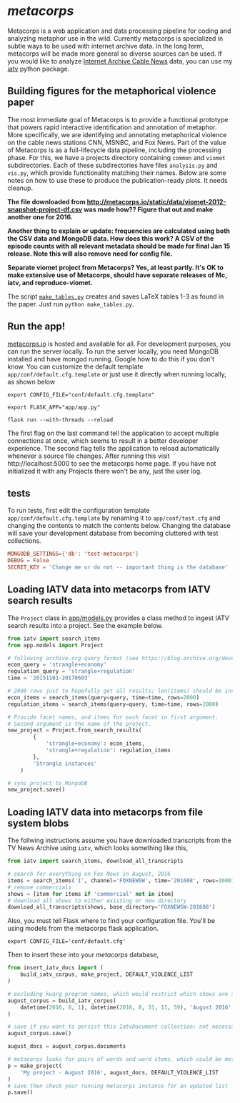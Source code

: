 # _metacorps_

Metacorps is a web application and data processing pipeline for coding and
analyzing metaphor use in the wild. Currently metacorps is specialized in 
subtle ways to be used with internet archive data. In the long term, metacorps
will be made more general so diverse sources can be used. If you would like
to analyze [Internet Archive Cable News](http://archive.org/tv/details) data,
you can use my [iatv](http://github.com/mtpain/iatv) python package.

## Building figures for the metaphorical violence paper

The most immediate goal of Metacorps is to provide a functional prototype
that powers rapid interactive identification and annotation of metaphor. 
More specifically, we are identifying and annotating metaphorical violence on
the cable news stations CNN, MSNBC, and Fox News. Part of the value of Metacorps
is as a full-lifecycle data pipeline, including the processing phase. For this,
we have a projects directory containing `common` and `viomet` subdirectories.
Each of these subdirectories have files `analysis.py` and `vis.py`, which 
provide functionality matching their names. Below are some notes on how
to use these to produce the publication-ready plots. It needs cleanup.

**The file downloaded from 
http://metacorps.io/static/data/viomet-2012-snapshot-project-df.csv was made
how?? Figure that out and make another one for 2016.**

**Another thing to explain or update: frequencies are calculated using both
the CSV data and MongoDB data. How does this work? A CSV of the episode
counts with all relevant metadata should be made for final Jan 15 release.
Note this will also remove need for config file.**

**Separate viomet project from Metacorps? Yes, at least partly. It's OK to
make extensive use of Metacorps, should have separate releases of Mc, iatv,
and reproduce-viomet.**

The script [`make_tables.py`](/make_tables.py) creates and saves
LaTeX tables 1-3 as found in the paper. Just run `python make_tables.py`.


## Run the app!

[metacorps.io](http://metacorps.io) is hosted and available for all. For 
development purposes, you can run the server locally. To run the server locally,
you need MongoDB installed and have mongod running. Google how to do this
if you don't know. You can customize the default template
`app/conf/default.cfg.template` or just use it directly when running locally,
as shown below

```
export CONFIG_FILE="conf/default.cfg.template"
```

```
export FLASK_APP="app/app.py"
```

```
flask run --with-threads --reload
```

The first flag on the last command tell the application to accept multiple 
connections at once, which seems to result in a better developer experience.
The second flag tells the application to reload automatically whenever a
source file changes. After running this visit http://localhost:5000 to 
see the metacorps home page. If you have not initialized it with any 
Projects there won't be any, just the user log.

## tests

To run tests, first edit the configuration template 
`app/conf/default.cfg.template` by renaming it to `app/conf/test.cfg` and
changing the contents to match the contents below. Changing the database
will save your development database from becoming cluttered with test
collections.

```conf
MONGODB_SETTINGS={'db': 'test-metacorps'}
DEBUG = False
SECRET_KEY = 'Change me or do not -- important thing is the database'
```



## Loading IATV data into metacorps from IATV search results

The ``Project`` class in [app/models.py](tree/master/app/models.py) provides a 
class method to ingest IATV search results into a project. See the example
below.

```python
from iatv import search_items
from app.models import Project

# following archive.org query format (see https://blog.archive.org/developers/)
econ_query = 'strangle+economy'
regulation_query = 'strangle+regulation'
time = '20151101-20170603'

# 2000 rows just to hopefully get all results; len(items) should be inspected
econ_items = search_items(query=query, time=time, rows=2000)
regulation_items = search_items(query=query, time=time, rows=2000)

# Provide facet names, and items for each facet in first argument.
# Second argument is the name of the project.
new_project = Project.from_search_results(
        {
            'strangle+economy': econ_items,
            'strangle+regulation': regulation_items
        },
        'Strangle instances'
    )

# sync project to MongoDB
new_project.save()
```

## Loading IATV data into metacorps from file system blobs

The follwing instructions assume you have downloaded transcripts 
from the TV News Archive using `iatv`, which looks something like this,

```python
from iatv import search_items, download_all_transcripts

# search for everything on Fox News in August, 2016
items = search_items('I', channel='FOXNEWSW', time='201608', rows=1000)
# remove commercials
shows = [item for items if 'commercial' not in item]
# download all shows to either existing or new directory
download_all_transcripts(shows, base_directory='FOXNEWSW-201608')
```

Also, you must tell Flask where to find your configuration file. You'll be using
models from the metacorps flask application.

```
export CONFIG_FILE='conf/default.cfg'
```

Then to insert these into your *metacorps* database, 

```python
from insert_iatv_docs import (
    build_iatv_corpus, make_project, DEFAULT_VIOLENCE_LIST
)

# excluding kwarg program_names, which would restrict which shows are inserted
august_corpus = build_iatv_corpus(
    datetime(2016, 8, 1), datetime(2016, 8, 31, 11, 59), 'August 2016'
)

# save if you want to persist this IatvDocument collection; not necessary
august_corpus.save()

august_docs = august_corpus.documents

# metacorps looks for pairs of words and word stems, which could be metaphor
p = make_project(
    'My project - August 2016', august_docs, DEFAULT_VIOLENCE_LIST
)
# save then check your running metacorps instance for an updated list
p.save()
```
